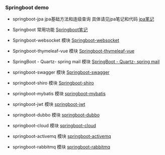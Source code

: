 ### Springboot demo
   - springboot-jpa jpa基础方法和连级查询 具体请见jpa笔记和代码
        [jpa笔记](https://github.com/mood321/springboot-demo/blob/master/springbootjpa/%E7%AC%94%E8%AE%B0.md)
      
   - Springboot 常用功能
        [Springboot笔记](https://github.com/mood321/springboot-demo/blob/master/springboot/%E7%AC%94%E8%AE%B0.md)
      
   - Springboot-websocket 模块
       [Springboot-websocket](https://github.com/mood321/springboot-demo/tree/master/springboot-websocket)
      
   - Springboot-thymeleaf-vue 模块
       [Springboot-thymeleaf-vue](https://github.com/mood321/springboot-demo/blob/master/springboot-thymeleaf-vue/%E7%AC%94%E8%AE%B0.md)
      
   - SpringBoot - Quartz- spring mail 模块
       [SpringBoot - Quartz- spring mail](https://github.com/mood321/springboot-demo/blob/master/springboot-quartz-mail/%E7%AC%94%E8%AE%B0.md)
      
   - springboot-swagger 模块
       [Springboot-swagger](https://github.com/mood321/springboot-demo/blob/master/springboot-swagger/%E7%AC%94%E8%AE%B0.md)
      
   - springboot-shiro 模块
       [Springboot-shiro](https://github.com/mood321/springboot-demo/blob/master/springboot-shiro/%E7%AC%94%E8%AE%B0.md)
      
   - springboot-mybatis 模块
       [springboot-mybatis](https://github.com/mood321/springboot-demo/blob/master/springboot-mybatis/%E7%AC%94%E8%AE%B0.md)
      
   - springboot-jwt 模块
       [springboot-jwt](https://github.com/mood321/springboot-demo/blob/master/springboot-jwt/%E7%AC%94%E8%AE%B0.md)
      
   - springboot-dubbo 模块
       [springboot-dubbo](https://github.com/mood321/springboot-demo/blob/master/springboot-dubbo/%E7%AC%94%E8%AE%B0.md)
      
   - springboot-cloud 模块
       [springboot-cloud](https://github.com/mood321/springboot-demo/blob/master/springboot-cloud/%E7%AC%94%E8%AE%B0.md)
      
   - springboot-activemq 模块
       [springboot-activemq](https://github.com/mood321/springboot-demo/blob/master/springboot-activemq/%E7%AC%94%E8%AE%B0.md)
      
   - springboot-rabbitmq 模块
       [springboot-rabbitmq](https://github.com/mood321/springboot-demo/blob/master/springboot-rabbitmq/%E7%AC%94%E8%AE%B0.md)
      
    
    